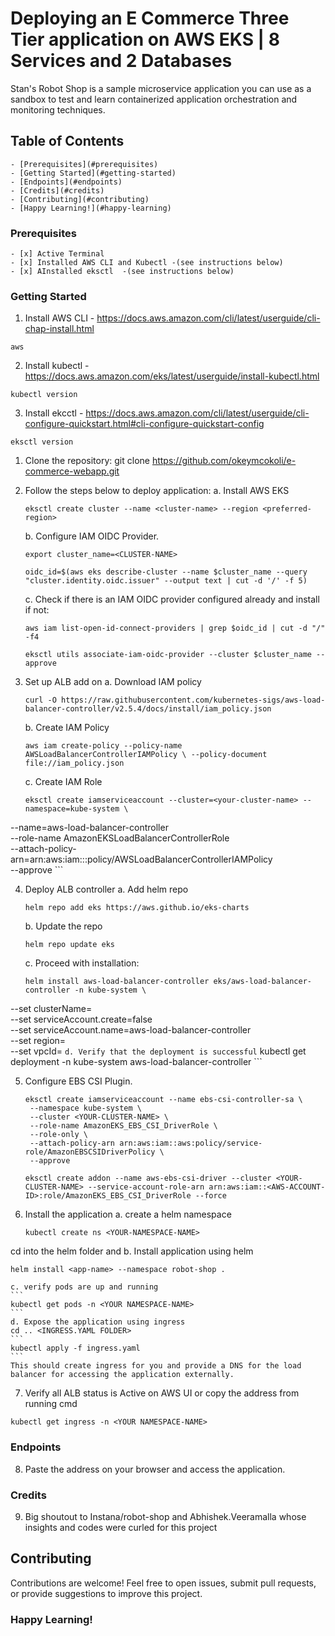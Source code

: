 # Deploying an E Commerce Three Tier application on AWS EKS | 8 Services and 2 Databases

Stan's Robot Shop is a sample microservice application you can use as a sandbox to test and learn containerized application orchestration and monitoring techniques.


## Table of Contents

    - [Prerequisites](#prerequisites)
    - [Getting Started](#getting-started)
    - [Endpoints](#endpoints)
    - [Credits](#credits)
    - [Contributing](#contributing)
    - [Happy Learning!](#happy-learning)

### Prerequisites

    - [x] Active Terminal
    - [x] Installed AWS CLI and Kubectl -(see instructions below)
    - [x] AInstalled eksctl  -(see instructions below)

### Getting Started

1. Install AWS CLI - https://docs.aws.amazon.com/cli/latest/userguide/cli-chap-install.html
```
aws
```
2. Install kubectl - https://docs.aws.amazon.com/eks/latest/userguide/install-kubectl.html
```
kubectl version
```
3. Install ekcctl - https://docs.aws.amazon.com/cli/latest/userguide/cli-configure-quickstart.html#cli-configure-quickstart-config
```
eksctl version
```

1. Clone the repository:
   git clone https://github.com/okeymcokoli/e-commerce-webapp.git

2. Follow the steps below to deploy application:
    a. Install AWS EKS
    ```
    eksctl create cluster --name <cluster-name> --region <preferred-region>
    ```
    b. Configure IAM OIDC Provider.
    ```
    export cluster_name=<CLUSTER-NAME>
    ```
    ```
    oidc_id=$(aws eks describe-cluster --name $cluster_name --query "cluster.identity.oidc.issuer" --output text | cut -d '/' -f 5) 
    ```
    c. Check if there is an IAM OIDC provider configured already and install if not:
    ```
    aws iam list-open-id-connect-providers | grep $oidc_id | cut -d "/" -f4
    ```
    ```
    eksctl utils associate-iam-oidc-provider --cluster $cluster_name --approve
    ```
3. Set up ALB add on
   a. Download IAM policy
   ```
   curl -O https://raw.githubusercontent.com/kubernetes-sigs/aws-load-balancer-controller/v2.5.4/docs/install/iam_policy.json
   ``` 

   b. Create IAM Policy
   ```
   aws iam create-policy --policy-name AWSLoadBalancerControllerIAMPolicy \ --policy-document file://iam_policy.json
    ```

    c. Create IAM Role
    ```
    eksctl create iamserviceaccount --cluster=<your-cluster-name> --namespace=kube-system \
  --name=aws-load-balancer-controller \
  --role-name AmazonEKSLoadBalancerControllerRole \
  --attach-policy-arn=arn:aws:iam::<your-aws-account-id>:policy/AWSLoadBalancerControllerIAMPolicy \
  --approve
    ```

4. Deploy ALB controller
   a. Add helm repo
   ```
   helm repo add eks https://aws.github.io/eks-charts
   ``` 

   b. Update the repo
   ```
   helm repo update eks
   ```

   c. Proceed with installation:
   ```
   helm install aws-load-balancer-controller eks/aws-load-balancer-controller -n kube-system \
  --set clusterName=<your-cluster-name> \
  --set serviceAccount.create=false \
  --set serviceAccount.name=aws-load-balancer-controller \
  --set region=<region> \
  --set vpcId=<your-vpc-id>
    ```
    d. Verify that the deployment is successful
    ```
    kubectl get deployment -n kube-system aws-load-balancer-controller
    ```

5. Configure EBS CSI Plugin.
   ```
   eksctl create iamserviceaccount --name ebs-csi-controller-sa \
    --namespace kube-system \
    --cluster <YOUR-CLUSTER-NAME> \
    --role-name AmazonEKS_EBS_CSI_DriverRole \
    --role-only \
    --attach-policy-arn arn:aws:iam::aws:policy/service-role/AmazonEBSCSIDriverPolicy \
    --approve
    ```

    ```
    eksctl create addon --name aws-ebs-csi-driver --cluster <YOUR-CLUSTER-NAME> --service-account-role-arn arn:aws:iam::<AWS-ACCOUNT-ID>:role/AmazonEKS_EBS_CSI_DriverRole --force
    ```

6. Install the application
   a. create a helm namespace
   ```
   kubectl create ns <YOUR-NAMESPACE-NAME>
   ``` 
cd into the helm folder and 
   b. Install application using helm
   ```
   helm install <app-name> --namespace robot-shop .
   ```
    c. verify pods are up and running 
    ```
    kubectl get pods -n <YOUR NAMESPACE-NAME>
    ```
    d. Expose the application using ingress
    cd .. <INGRESS.YAML FOLDER> 
    ```
    kubectl apply -f ingress.yaml
    ```
    This should create ingress for you and provide a DNS for the load balancer for accessing the application externally.

7.  Verify all ALB status is Active on AWS UI or copy the address from running cmd
   ```
   kubectl get ingress -n <YOUR NAMESPACE-NAME>
   ``` 



### Endpoints
8. Paste the address on your browser and access the application.


### Credits
9. Big shoutout to Instana/robot-shop and Abhishek.Veeramalla whose insights and codes were curled for this project

## Contributing
Contributions are welcome! Feel free to open issues, submit pull requests, or provide suggestions to improve this project.

### Happy Learning!